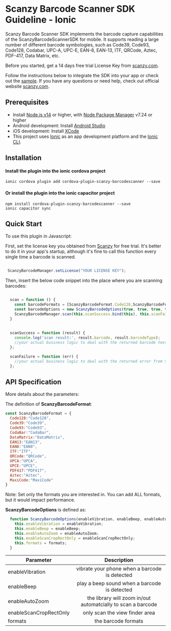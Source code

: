 # Scanzy Barcode Scanner SDK Guideline - Ionic

Scanzy Barcode Scanner SDK implements the barcode capture capabilities of the ScanzyBarcodeScannerSDK for mobile. It supports reading a large number of different barcode symbologies, such as Code39, Code93, Code128, Codabar, UPC-A, UPC-E, EAN-8, EAN-13, ITF, QRCode, Aztec, PDF-417, Data Matrix, etc.

Before you started, get a 14 days free trial License Key from [scanzy.com](https://scanzy.com/trial).

Follow the instructions below to integrate the SDK into your app or check out the [sample](https://github.com/ScanzyLLC/scanzy-barcodescanner-sample-ionic-capacitor). If you have any questions or need help, check out official website [scanzy.com](https://scanzy.com).


## Prerequisites

- Install [Node.js v14](https://nodejs.org) or higher, with [Node Package Manager](https://www.npmjs.com/get-npm) v7.24 or higher
- Android development: Install [Android Studio](https://developer.android.com/studio)
- iOS development: Install [XCode](https://apps.apple.com/de/app/xcode/id497799835?mt=12)
- This project uses [Ionic](https://ionicframework.com/) as an app development platform and the [Ionic CLI](https://ionicframework.com/docs/cli).

## Installation

#### Install the plugin into the ionic cordova project

```npm
ionic cordova plugin add cordova-plugin-scanzy-barcodescanner --save
```

#### Or install the plugin into the ionic capacitor project

```npm
npm install cordova-plugin-scanzy-barcodescanner --save
ionic capacitor sync
```

## Quick Start

To use this plugin in Javascript:

First, set the license key you obtained from [Scanzy](https://scanzy.com) for free trial. It's better to do it in your app's startup, although it's fine to call this function every single time a barcode is scanned.


```javascript

 ScanzyBarcodeManager.setLicense("YOUR LICENSE KEY");

```

Then, insert the below code snippet into the place where you are scanning barcodes:

```javascript

  scan = function () {
    const barcodeFormats = [ScanzyBarcodeFormat.Code128,ScanzyBarcodeFormat.Code39];
    const barcodeOptions = new ScanzyBarcodeOptions(true, true, true, true, barcodeFormats);
    ScanzyBarcodeManager.scan(this.scanSuccess.bind(this), this.scanFailure.bind(this), barcodeOptions);
  }
  
  
  scanSuccess = function (result) {
    console.log('scan result:', result.barcode, result.barcodeType);
    //your actual business logic to deal with the returned barcode text and barcode type from ScanzyBarcodeScannerSDK
  };

  scanFailure = function (err) {
    //your actual business logic to deal with the returned error from ScanzyBarcodeScannerSDK
  };

```

## API Specification
More details about the parameters:

The definition of <strong>ScanzyBarcodeFormat</strong>:
```javascript
const ScanzyBarcodeFormat = {
  Code128:"Code128",
  Code39:"Code39",
  Code93:"Code93",
  CodaBar:"CodaBar",
  DataMatrix:"DataMatrix",
  EAN13:"EAN13",
  EAN8:"EAN8",
  ITF:"ITF",
  QRCode:"QRCode",
  UPCA:"UPCA",
  UPCE:"UPCE",
  PDF417:"PDF417",
  Aztec:"Aztec",
  MaxiCode:"MaxiCode"
}

```
Note: Set only the formats you are interested in. You can add ALL formats, but it would impact performance.

<strong>ScanzyBarcodeOptions</strong> is defined as:
```javascript
  function ScanzyBarcodeOptions(enableVibration, enableBeep, enableAutoZoom, enableScanCropRectOnly, formats) {
    this.enableVibration = enableVibration;
    this.enableBeep = enableBeep;
    this.enableAutoZoom = enableAutoZoom;
    this.enableScanCropRectOnly = enableScanCropRectOnly;
    this.formats = formats;
  }
```
|     Parameter    |   Description         | 
| ------------- |:-------------:| 
| enableVibration      | vibrate your phone when a barcode is detected |
| enableBeep      |   play a beep sound when a barcode is detected    |  
| enableAutoZoom |   the library will zoom in/out automatcially to scan a barcode    |   
| enableScanCropRectOnly |   only scan the view finder area    |   
| formats |   the barcode formats    |  
